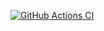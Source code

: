 [![GitHub Actions CI](https://github.com/taylorsweetman/taydash/workflows/CI/badge.svg?branch=main)](https://github.com/taylorsweetman/taydash/actions)
